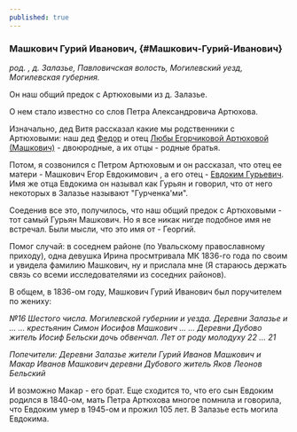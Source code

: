 ```yaml
---
published: true
---
```


### Машкович Гурий Иванович,  {#Машкович-Гурий-Иванович}

_род. , д. Залазье, Павловичская волость, Могилевский уезд, Могилевская губерния._

Он наш общий предок с Артюховыми из д. Залазье.

О нем стало известно со слов Петра Александровича Артюхова.

Изначально, дед Витя рассказал какие мы родственники с Артюховыми: наш дед [Федор](#Машкович-Федор-Иванович) и отец [Любы Егорчиковой Артюховой (Машкович)](#Машкович-Любовь-Егоровна) - двоюродные, а их отцы - родные братья.

Потом, я созвонился с Петром Артюховым и он рассказал, что отец ее матери - Машкович Егор Евдокимович , а его отец - [Евдоким Гурьевич](#Машкович-Евдоким-Гурьевич). 
Имя же отца Евдокима он называл как Гурьян и говорил, что от него некоторых в Залазье называют "Гурченка'ми".

Соеденив все это, получилось, что наш общий предок с Артюховыми - тот самый Гурьян Машкович.
Но я все никак нигде подобное имя не встречал. Были мысли, что это имя от - Георгий.

Помог случай: в соседнем районе (по Увальскому православному приходу), одна девушка Ирина просмтривала МК 1836-го года по своим и увидела фамилию Машкович, ну и прислала мне (Я стараюсь держать связь со всеми исследователями из соседних районов).

В общем, в 1836-ом году, Машкович Гурий Иванович был поручителем по жениху:

_№16 Шестого числа. Могилевской губернии и уезда. Деревни Залазье и ... ... крестьянин Симон Иосифов Машкович ... ... Деревни Дубово житель Иосиф Бельски дочь обвенчал. Лет от роду молодуху 22 ... 21_

_Попечители: Деревни Залазье жители Гурий Иванов Машкович и Макар Иванов Машкович деревни Дубового житель Яков Леонов Бельский_

И возможно Макар - его брат. Еще сходится то, что его сын Евдоким родился в 1840-ом, мать Петра Артюхова многое помнила и говорила, что Евдоким умер в 1945-ом и прожил 105 лет. В Залазье есть могила Евдокима.

